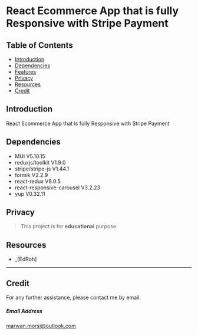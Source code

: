 # React Ecommerce App that is fully Responsive with Stripe Payment

## Table of Contents

- [Introduction](#introduction)
- [Dependencies](#dependencies)
- [Features](#features)
- [Privacy](#privacy)
- [Resources](#resources)
- [Credit](#credit)

## Introduction

React Ecommerce App that is fully Responsive with Stripe Payment

## Dependencies

- MUI V5.10.15
- reduxjs/toolkit V1.9.0
- stripe/stripe-js V1.44.1
- formik V2.2.9
- react-redux V8.0.5
- react-responsive-carousel V3.2.23
- yup V0.32.11

## Privacy

> This project is for **educational** purpose.

## Resources

- \_[EdRoh]

---

## Credit

For any further assistance, please contact me by email.

##### Email Address

<marwan.morsi@outlook.com>
